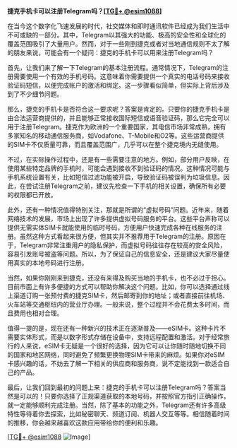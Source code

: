 **捷克手机卡可以注册Telegram吗？[[TG💪+ @esim1088](https://t.me/s/esim1088)]**

在当今这个数字化飞速发展的时代，社交媒体和即时通讯软件已经成为我们生活中不可或缺的一部分。其中，Telegram以其强大的功能、极高的安全性和全球化的覆盖范围吸引了大量用户。然而，对于一些刚到捷克或者对当地通信规则不太了解的朋友来说，可能会有一个疑问：捷克的手机卡可以用来注册Telegram吗？

首先，让我们来了解一下Telegram的基本注册流程。通常情况下，Telegram的注册需要使用一个有效的手机号码。这意味着你需要提供一个真实的电话号码来接收验证码短信，以便完成账户的激活和绑定。这一步骤看似简单，但实际上背后涉及到了不少细节问题。

那么，捷克的手机卡是否符合这一要求呢？答案是肯定的。只要你的捷克手机卡是由合法运营商提供的，并且能够正常接收国际短信或语音验证码，那么它完全可以用于注册Telegram。捷克作为欧洲的一个重要国家，其电信市场非常成熟，拥有多家知名的移动通信服务商，如Vodafone、T-Mobile和O2等。这些运营商提供的SIM卡不仅质量可靠，而且覆盖范围广，几乎可以在整个捷克境内无缝使用。

不过，在实际操作过程中，还是有一些需要注意的地方。例如，部分用户反映，在使用某些特定品牌的手机时，可能会遇到接收不到验证码的情况。这种情况可能与手机系统设置有关，比如短信过滤功能被开启，导致验证码被误判为垃圾信息。因此，在尝试注册Telegram之前，建议先检查一下手机的相关设置，确保所有必要的权限都已开放。

此外，还有一种情况值得特别关注，那就是所谓的“虚拟号码”问题。近年来，随着网络技术的发展，市场上出现了许多提供虚拟号码服务的平台。这些平台声称可以提供无需实体SIM卡就能使用的临时号码，方便用户快速完成各种在线服务的注册。虽然这种方式看起来很方便，但其实并不推荐用于Telegram的注册。原因在于，Telegram非常注重用户的隐私保护，而虚拟号码往往存在较高的安全风险，容易引发账号被盗等问题。所以，为了保证自己的信息安全，还是建议大家尽量使用真实的本地号码进行注册。

当然，如果你刚刚来到捷克，还没有来得及购买当地的手机卡，也不必过于担心。目前市面上有许多便捷的方式可以帮助你解决这个问题。比如，你可以选择通过线上渠道订购一张预付费的捷克SIM卡，然后邮寄到你的地址；或者直接前往机场、火车站等交通枢纽内的营业厅办理。一般来说，整个过程并不会花费太多时间，而且费用也相对合理。

值得一提的是，现在还有一种新兴的技术正在逐渐普及——eSIM卡。这种卡片不需要实体形式，而是以数字形式存储在设备中，支持远程配置和激活。对于经常旅行的人来说，eSIM卡无疑是一个很好的选择，因为它可以让你随时随地切换不同的国家和地区网络，同时避免了频繁更换物理SIM卡带来的麻烦。如果你对eSIM卡感兴趣的话，不妨去了解一下相关的供应商和服务商，说不定能找到一款适合自己的产品。

最后，让我们回到最初的问题上来：捷克的手机卡可以注册Telegram吗？答案当然是可以的！只要你选择了正规渠道获取的本地号码，并按照官方指引正确操作，就一定能够顺利完成注册。当然，除了基本的功能之外，Telegram还有许多高级特性等待着你去探索，比如秘密聊天、频道订阅、机器人交互等等。相信随着时间的推移，你会越来越喜欢这款应用带给你的便利和乐趣。

[[TG💪+ @esim1088](https://t.me/s/esim1088) ![Image](https://i.postimg.cc/4NQfJmqS/Snipaste-2025-05-13-00-14-12.png)]